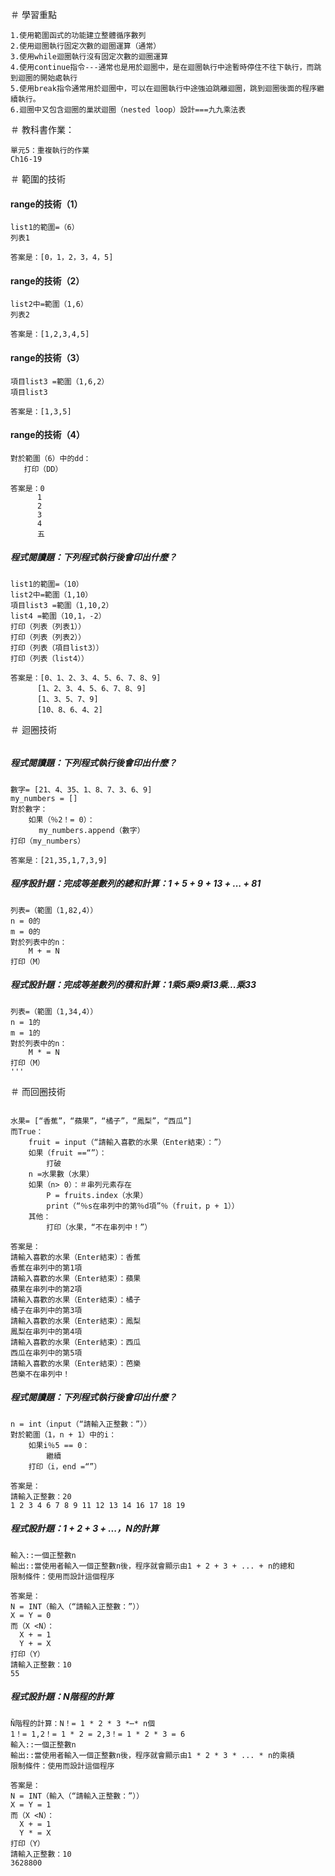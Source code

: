 ＃ 學習重點
```
1.使用範圍函式的功能建立整體循序數列
2.使用迴圈執行固定次數的迴圈運算（通常）
3.使用while迴圈執行沒有固定次數的迴圈運算
4.使用continue指令---通常也是用於迴圈中，是在迴圈執行中途暫時停住不往下執行，而跳到迴圈的開始處執行
5.使用break指令通常用於迴圈中，可以在迴圈執行中途強迫跳離迴圈，跳到迴圈後面的程序繼續執行。
6.迴圈中又包含迴圈的巢狀迴圈（nested loop）設計===九九乘法表
```
＃ 教科書作業：
```
單元5：重複執行的作業
Ch16-19
```

＃ 範圍的技術
####  range的技術（1）
```
list1的範圍=（6）
列表1
```
```
答案是：[0，1，2，3，4，5]
```
####  range的技術（2）
```
list2中=範圍（1,6）
列表2
```
```
答案是：[1,2,3,4,5]
```
####  range的技術（3）
```
項目list3 =範圍（1,6,2）
項目list3
```
```
答案是：[1,3,5]
```
####  range的技術（4）
```
對於範圍（6）中的dd：
   打印（DD）
```
```
答案是：0
      1
      2
      3
      4
      五
```
##### 程式閱讀題：下列程式執行後會印出什麼？
```
list1的範圍=（10）
list2中=範圍（1,10）
項目list3 =範圍（1,10,2）
list4 =範圍（10,1，-2）
打印（列表（列表1））
打印（列表（列表2））
打印（列表（項目list3）） 
打印（列表（list4））  
```
```
答案是：[0、1、2、3、4、5、6、7、8、9]
      [1、2、3、4、5、6、7、8、9]
      [1、3、5、7、9]
      [10、8、6、4、2]
```
＃ 迴圈技術

```
```
##### 程式閱讀題：下列程式執行後會印出什麼？
```
數字= [21、4、35、1、8、7、3、6、9]
my_numbers = []
對於數字：
    如果（％2！= 0）：
　  　 my_numbers.append（數字）
打印（my_numbers）
```
```
答案是：[21,35,1,7,3,9]
```
##### 程序設計題：完成等差數列的總和計算：1 + 5 + 9 + 13 + ... + 81
```
列表=（範圍（1,82,4））
n = 0的
m = 0的
對於列表中的n：
    M + = N
打印（M）
```
##### 程式設計題：完成等差數列的積和計算：1乘5乘9乘13乘...乘33
```
列表=（範圍（1,34,4））
n = 1的
m = 1的
對於列表中的n：
    M * = N
打印（M）
'''
```
＃ 而回圈技術
```
```
```
水果= [“香蕉”，“蘋果”，“橘子”，“鳳梨”，“西瓜”]
而True：
    fruit = input（“請輸入喜歡的水果（Enter結束）：”）
    如果（fruit ==“”）：
        打破
    n =水果數（水果） 
    如果（n> 0）：＃串列元素存在
        P = fruits.index（水果）
        print（“％s在串列中的第％d項”％（fruit，p + 1））
    其他：
        打印（水果，“不在串列中！”）
```
```
答案是：
請輸入喜歡的水果（Enter結束）：香蕉
香蕉在串列中的第1項
請輸入喜歡的水果（Enter結束）：蘋果
蘋果在串列中的第2項
請輸入喜歡的水果（Enter結束）：橘子
橘子在串列中的第3項
請輸入喜歡的水果（Enter結束）：鳳梨
鳳梨在串列中的第4項
請輸入喜歡的水果（Enter結束）：西瓜
西瓜在串列中的第5項
請輸入喜歡的水果（Enter結束）：芭樂
芭樂不在串列中！
```
##### 程式閱讀題：下列程式執行後會印出什麼？
```
n = int（input（“請輸入正整數：”））
對於範圍（1，n + 1）中的i：
    如果i％5 == 0：
        繼續
    打印（i，end =“”）
```
```
答案是：
請輸入正整數：20
1 2 3 4 6 7 8 9 11 12 13 14 16 17 18 19 
```
##### 程式設計題：1 + 2 + 3 + ...，N的計算

```
輸入::一個正整數n
輸出::當使用者輸入一個正整數n後，程序就會顯示由1 + 2 + 3 + ... + n的總和
限制條件：使用而設計這個程序
```
```
答案是：
N = INT（輸入（“請輸入正整數：”））
X = Y = 0
而（X <N）：
  X + = 1
  Y + = X
打印（Y）
請輸入正整數：10
55
```
##### 程式設計題：N階程的計算


```
Ñ階程的計算：N！= 1 * 2 * 3 *⋯* n個
1！= 1,2！= 1 * 2 = 2,3！= 1 * 2 * 3 = 6
輸入::一個正整數n
輸出::當使用者輸入一個正整數n後，程序就會顯示由1 * 2 * 3 * ... * n的乘積
限制條件：使用而設計這個程序
```
```
答案是：
N = INT（輸入（“請輸入正整數：”））
X = Y = 1
而（X <N）：
  X + = 1
  Y * = X
打印（Y）
請輸入正整數：10
3628800
```


```
```


```
```


```
```


